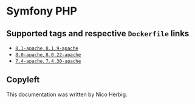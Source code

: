 # Symfony PHP

## Supported tags and respective `Dockerfile` links

 * [`8.1-apache`, `8.1.9-apache`](https://github.com/nicoherbigio/docker-symfony-php/blob/main/8.1/debian/apache/default/Dockerfile)
 * [`8.0-apache`, `8.0.22-apache`](https://github.com/nicoherbigio/docker-symfony-php/blob/main/8.0/debian/apache/default/Dockerfile)
 * [`7.4-apache`, `7.4.30-apache`](https://github.com/nicoherbigio/docker-symfony-php/blob/main/7.4/debian/apache/default/Dockerfile)

## Copyleft

This documentation was written by Nico Herbig.
